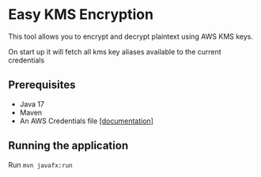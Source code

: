 # Easy KMS Encryption

This tool allows you to encrypt and decrypt plaintext using AWS KMS keys. 

On start up it will fetch all kms key aliases available to the current credentials

## Prerequisites
 * Java 17
 * Maven
 * An AWS Credentials file [\[documentation\]](https://docs.aws.amazon.com/sdk-for-java/v1/developer-guide/credentials.html)

## Running the application
 Run `mvn javafx:run`